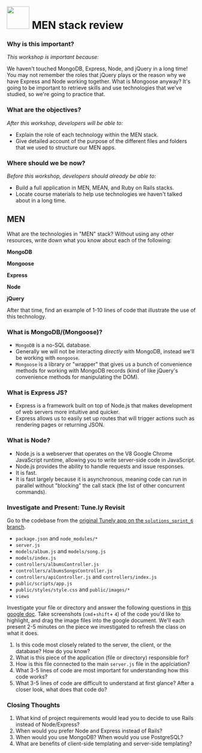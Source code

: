 # <img src="https://cloud.githubusercontent.com/assets/7833470/10899314/63829980-8188-11e5-8cdd-4ded5bcb6e36.png" height="60"> MEN stack review

### Why is this important?
<!-- framing the "why" in big-picture/real world examples -->
*This workshop is important because:*

We haven't touched MongoDB, Express, Node, and jQuery in a long time! You may not remember the roles that jQuery plays or the reason why we have Express and Node working together. What is Mongoose anyway? It's going to be important to retrieve skills and use technologies that we've studied, so we're going to practice that.

### What are the objectives?
<!-- specific/measurable goal for students to achieve -->
*After this workshop, developers will be able to:*

- Explain the role of each technology within the MEN stack.
- Give detailed account of the purpose of the different files and folders that we used to structure our MEN apps.

### Where should we be now?
<!-- call out the skills that are prerequisites -->
*Before this workshop, developers should already be able to:*

- Build a full application in MEN, MEAN, and Ruby on Rails stacks.
- Locate course materials to help use technologies we haven't talked about in a long time.


<!-- #### Consider the following statement

*Ruby on Rails is superior to the MEAN stack because Ruby is a much more beautiful
and feature-rich language than Javascript. Rails is designed to expedite
development time because it has built in structures to facilitate CRUD and
many other common web development tasks.*

Take two minutes to write down your reaction.


#### Now, consider the following statement

*The MEAN stack is better than Rails because it is all JavaScript, the native language of the web.
Node's built-in V8 JS engine makes the MEAN stack app far faster than a Ruby on
Rails app. Angular creates dynamic, single page apps which are more intuitive to write
than the `.erb` style templating of Rails apps.*

Take two minutes to write down your reaction. -->


## MEN
What are the technologies in "MEN" stack? Without using any other resources, write down what you know about each of the following:

**MongoDB**

**Mongoose**

**Express**

<!-- **AngularJS** -->

**Node**

**jQuery**

After that time, find an example of 1-10 lines of code that illustrate the use of this technology.

### What is MongoDB/(Mongoose)?

* `MongoDB` is a no-SQL database.
* Generally we will not be interacting _directly_ with MongoDB, instead we'll be working with `mongoose`.
* `Mongoose` is a library or "wrapper" that gives us a bunch of convenience methods for working with MongoDB records (kind of like jQuery's convenience methods for manipulating the DOM).

### What is Express JS?
- Express is a framework built on top of Node.js that makes development of web servers more intuitive and quicker.
- Express allows us to easily set up routes that will trigger actions such as rendering pages or returning JSON.

<!-- ### What is AngularJS

From the [Angular Guide Introduction](https://docs.angularjs.org/guide/introduction):

* A "framework for dynamic web apps"
* "Lets you use HTML as your template language" and helps you "extend HTML's syntax"
* "Handles all of the DOM and AJAX glue code you once wrote by hand and puts it in a well-defined structure"
* Is "opinionated about how a CRUD application should be built"
* Comes with "Data-binding, basic templating directives, form validation, routing, deep-linking, reusable components and dependency injection"
* "Angular simplifies application development by presenting a higher level of abstraction to the developer"
* "Not every app is a good fit for Angular. Angular was built with the CRUD application in mind."
-->

### What is Node?
- Node.js is a webserver that operates on the V8 Google Chrome JavaScript runtime, allowing you to write server-side code in JavaScript.
- Node.js provides the ability to handle requests and issue responses.
- It is fast.
- It is fast largely because it is asynchronous, meaning code can run in parallel without "blocking" the call stack (the list of other concurrent commands).


### Investigate and Present: Tune.ly Revisit

Go to the codebase from the [original Tunely app on the `solutions_sprint_6` branch](https://github.com/sf-wdi-34/tunely/tree/34/solutions-sprint-6). 

* `package.json` and `node_modules/*`
* `server.js`
* `models/album.js` and `models/song.js`
* `models/index.js`
* `controllers/albumsController.js`
* `controllers/albumsSongsController.js`
* `controllers/apiController.js` and `controllers/index.js`
* `public/scripts/app.js`
* `public/styles/style.css` and `public/images/*`
* `views`


Investigate your file or directory and answer the following questions in [this google doc](https://docs.google.com/document/d/1I4cJe7c6PXEHi3c4H4KxGCqBphhW-WMq_jw4QW0tmwE/edit?usp=sharing). Take screenshots (`cmd`+`shift`+ `4`) of the code you'd like to highlight, and drag the image files into the google document.  We'll each present 2-5 minutes on the piece we investigated to refresh the class on what it does.

1. Is this code most closely related to the server, the client, or the database?  How do you know?
1. What is this piece of the application (file or directory) responsible for?
1. How is this file connected to the main `server.js` file in the applciation?
1. What 3-5 lines of code are most important for understanding how this code works?
1. What 3-5 lines of code are difficult to understand at first glance? After a closer look, what does that code do?


<!-- ## Resources:
* [An intro to Mongo/Express/Node from WDI25](https://github.com/SF-WDI-LABS/shared_modules/tree/master/03-angular-mean/intro-mean/25)
-->

### Closing Thoughts

1. What kind of project requirements would lead you to decide to use Rails instead of Node/Express?
1. When would you prefer Node and Express instead of Rails?
1. When would you use MongoDB? When would you use PostgreSQL?
1. What are benefits of client-side templating and server-side templating?
